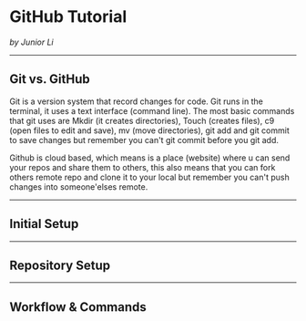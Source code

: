 # GitHub Tutorial

_by Junior Li_

---
## Git vs. GitHub

Git is a version system that record changes for code. Git runs in the terminal, it uses a text interface (command line).
The most basic commands that git uses are Mkdir (it creates directories), Touch (creates files), c9 (open files to edit and save), mv (move directories), git add and git commit to save changes but remember you can't git commit before you git add.

Github is cloud based, which means is a place (website) where u can send your repos and share them to others, this also means that you can fork others remote repo and clone it to your local but remember you can't push changes into someone'elses remote.

---
## Initial Setup



---
## Repository Setup



---
## Workflow & Commands
